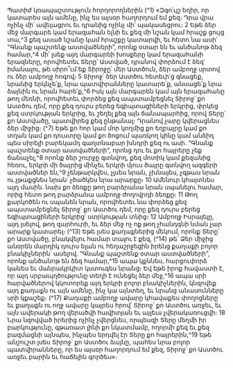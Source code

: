 
Պատիժ կռապաշտություն հորդորողներին
(^1) «Զգո՛ւյշ եղիր, որ կատարես այն ամենը, ինչ ես այսօր հաղորդում եմ քեզ։ Դրա վրա ոչինչ մի՛ ավելացրու եւ դրանից
ոչինչ մի՛ պակասեցրու։ 2 Եթե ձեր մեջ մարգարե կամ երազահան ելնի եւ քեզ մի նշան կամ հրաշք ցույց տա,^3 քեզ ասած
նշանը կամ հրաշքը կատարվի, եւ հետո նա ասի՝ “Գնանք պաշտենք աստվածների”, որոնք օտար են եւ անծանոթ ձեզ
համար,^4 մի՛ լսեք այդ մարգարեի խոսքերը կամ երազահանի երազները, որովհետեւ Տերը՝ Աստված, դրանով փորձում է
ձեզ՝ իմանալու, թե սիրո՞ւմ եք Տիրոջը՝ մեր Աստծուն, ձեր ամբողջ սրտով ու ձեր ամբողջ հոգով։ 5 Տիրոջ՝ ձեր Աստծու
հետեւի՛ց գնացեք, նրանից երկնչե՛ք, նրա պատվիրանները կատարե՛ք, անսացե՛ք նրա ձայնին ու նրան հարե՛ք,^6 Իսկ այն
մարգարեն կամ այն երազահանը թող մեռնի, որովհետեւ փորձեց քեզ ապստամբեցնել Տիրոջ՝ քո Աստծու դեմ, որը քեզ
դուրս բերեց եգիպտացիների երկրից, փրկեց քեզ ստրկության երկրից, եւ շեղել քեզ այն ճանապարհից, որով Տերը՝ քո
Աստվածը, պատվիրեց քեզ ընթանալ։ Դրանով չարը կվերացնես ձեր միջից։
(^7) Եթե քո հոր կամ մոր կողմից քո եղբայրը կամ քո տղան կամ քո դուստրը կամ քո ծոցում պառկող կինը կամ անձիդ
պես սիրելի բարեկամդ գաղտնաբար խնդրի քեզ ու ասի. “Գնանք պաշտենք օտար աստվածների”, որոնց դու եւ քո
հայրերը չեք ճանաչել,^8 որոնք ձեր շուրջը գտնվող, քեզ մոտիկ կամ քեզանից հեռու, երկրի մի ծայրից մինչեւ երկրի մյուս
ծայրը գտնվող ազգերի աստվածներ են,^9 չենթարկվես, չլսես նրան, չխնայես, չգթաս նրան ու չթաքցնես նրան՝ չծածկես
նրա արարքը։ 10 Ամենուր կհայտնես այդ մասին. նախ քո ձեռքը թող բարձրանա նրան սպանելու համար, որից հետո թող
բարձրանա ամբողջ ժողովրդի ձեռքը։ 11 Թող քարկոծեն ու սպանեն նրան, որովհետեւ նա փորձեց քեզ ապստամբեցնել
Տիրոջ՝ քո Աստծու դեմ, որը քեզ դուրս բերեց եգիպտացիների երկրից՝ ստրկության տնից։ 12 Ամբողջ Իսրայելը, այդ
լսելով, թող զարհուրի, եւ ձեր մեջ ոչ ոք թող չհանդգնի նման չար արարք կատարել։
(^13) Եթե լսես քաղաքներից մեկում, որոնք Տերը՝ քո Աստվածը, բնակվելու համար տալու է քեզ, (^14) թե՝ Ձեր միջից անօրեն
մարդիկ դուրս ելան ու հեղաշրջեցին իրենց քաղաքի բոլոր բնակիչներին՝ ասելով. “Գնանք պաշտենք օտար
աստվածների”, որոնք անծանոթ են ձեզ համար,^15 ապա կքննես, հարցուփորձ կանես եւ մանրակրկիտ կստուգես նրանց։
Եվ եթե իրոք հավաստի է, որ այդ սրբապղծությունը տեղի է ունեցել ձեր մեջ,^16 ապա սրի հարվածներով կկոտորեք այդ
երկրի բոլոր բնակիչներին, կնզովեք այդ քաղաքն ու այն ամենը, ինչ կա այնտեղ, եւ նրանց անասունները սրի կքաշեք։
(^17) Քաղաքի ամբողջ ավարը կհավաքես փողոցները եւ քաղաքն ու ողջ ավարը կայրես հրով՝ Տիրոջ՝ քո Աստծու առջեւ, եւ
այն ավերակի թող վերածվի հավիտյան եւ այլեւս չվերակառուցվի։ 18 Նրա նզովված իրերից ոչինչ չվերցնես, որպեսզի Տերը
մեղմի իր բարկությունը, գթառատ լինի քո նկատմամբ, ողորմի քեզ եւ քեզ բազմացնի այնպես, ինչպես երդվել էր Տերը
քո հայրերին,^19 եթե անշուշտ լսես Տիրոջ՝ քո Աստծու ձայնը, պահես նրա բոլոր պատվիրանները, որ ես այսօր հաղորդում
եմ քեզ, Տիրոջ՝ քո Աստծու առջեւ բարին եւ հաճելին գործես»։
